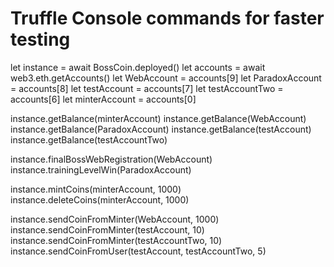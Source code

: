 # Truffle Console commands for faster testing

let instance = await BossCoin.deployed()
let accounts = await web3.eth.getAccounts()
let WebAccount = accounts[9]
let ParadoxAccount = accounts[8]
let testAccount = accounts[7]
let testAccountTwo = accounts[6]
let minterAccount = accounts[0]

instance.getBalance(minterAccount)
instance.getBalance(WebAccount)
instance.getBalance(ParadoxAccount)
instance.getBalance(testAccount)
instance.getBalance(testAccountTwo)

instance.finalBossWebRegistration(WebAccount)
instance.trainingLevelWin(ParadoxAccount)

instance.mintCoins(minterAccount, 1000)
instance.deleteCoins(minterAccount, 1000)

instance.sendCoinFromMinter(WebAccount, 1000)
instance.sendCoinFromMinter(testAccount, 10)
instance.sendCoinFromMinter(testAccountTwo, 10)
instance.sendCoinFromUser(testAccount, testAccountTwo, 5)

